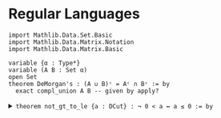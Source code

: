  # Regular Languages 
```lean
import Mathlib.Data.Set.Basic
import Mathlib.Data.Matrix.Notation
import Mathlib.Data.Matrix.Basic

variable {α : Type*}
variable (A B : Set α)
open Set
theorem DeMorgan's : (A ∪ B)ᶜ = Aᶜ ∩ Bᶜ := by
  exact compl_union A B -- given by apply?

```

<style>
details > summary {
  margin-bottom: 0;
  padding-bottom: 0;
}

details[open] > summary {
  margin-bottom: 0;
  padding-bottom: 0;
}

details > pre,
details > .details-content {
  margin-top: 0;
}
pre {
  margin-top: 0;
}
code.language-lean.hljs {
  padding: 0;
}
</style>

<details>
  <summary><code class="language-lean">theorem not_gt_to_le {a : DCut} : ¬ 0 < a ↔ a ≤ 0 := by
</code></summary>
  <pre><code class="language-lean">  constructor
  . have := trichotomy_lt 0 a
    apply Or.elim this
    . intro h1 h2
      simp_all
    . intro h1 h2
      simp_all
      apply le_of_lt.mpr
      rw[Eq.comm]
      exact h1
  . intro h1 h2
    apply le_of_lt.mp at h1
    simp_all[DCut.ext_iff,lt_inst]
    have ⟨ h3, h4 ⟩ := h2
    simp_all
    apply Or.elim h1
    . intro h
      exact h3 (id (Eq.symm h))
    . intro ⟨ h5, h6 ⟩
      have : A 0 = a.A := by exact Set.Subset.antisymm h4 h6
      exact h3 this</code></pre>

</details>
